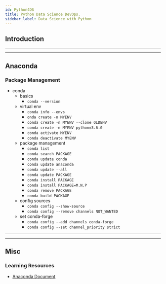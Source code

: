 ```yaml
---
id: Python4DS
title: Python Data Science DevOps.
sidebar_label: Data Science with Python
---
```


## Introduction

---

---

## Anaconda

### Package Management

- conda
  - basics
    - `conda --version`
  - virtual env
    - `conda info --envs`
    - `onda create -n MYENV`
    - `conda create -n MYENV --clone OLDENV`
    - `conda create -n MYENV python=3.6.0`
    - `conda activate MYENV`
    - `conda deactivate MYENV`
  - package management
    - `conda list`
    - `conda search PACKAGE`
    - `conda update conda`
    - `conda update anaconda`
    - `conda update --all`
    - `conda update PACKAGE`
    - `conda install PACKAGE`
    - `conda install PACKAGE=M.N.P`
    - `conda remove PACKAGE`
    - `conda build PACKAGE`
  - config sources
    - `conda config --show-source`
    - `conda config --remove channels NOT_WANTED`
  - set conda-forge
    - `conda config --add channels conda-forge`
    - `conda config --set channel_priority strict`

---

---

## Misc

### Learning Resources

- [Anaconda Document](https://docs.anaconda.com/anaconda/)
